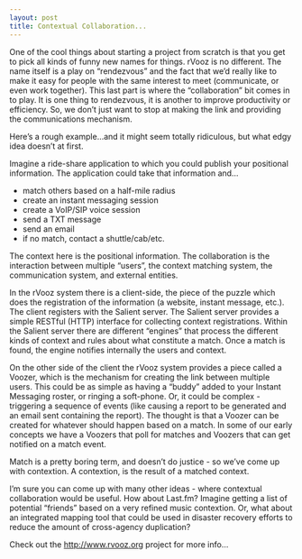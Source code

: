 ```yaml
---
layout: post
title: Contextual Collaboration...
---
```


One of the cool things about starting a project from scratch is that you
get to pick all kinds of funny new names for things. rVooz is no
different. The name itself is a play on “rendezvous” and the fact that
we’d really like to make it easy for people with the same interest to
meet (communicate, or even work together). This last part is where the
“collaboration” bit comes in to play. It is one thing to rendezvous, it
is another to improve productivity or efficiency. So, we don’t just want
to stop at making the link and providing the communications mechanism.

Here’s a rough example…and it might seem totally ridiculous, but what
edgy idea doesn’t at first.

Imagine a ride-share application to which you could publish your
positional information. The application could take that information and…

-   match others based on a half-mile radius
-   create an instant messaging session
-   create a VoIP/SIP voice session
-   send a TXT message
-   send an email
-   if no match, contact a shuttle/cab/etc.

The context here is the positional information. The collaboration is the
interaction between multiple “users”, the context matching system, the
communication system, and external entities.

In the rVooz system there is a client-side, the piece of the puzzle
which does the registration of the information (a website, instant
message, etc.). The client registers with the Salient server. The
Salient server provides a simple RESTful (HTTP) interface for collecting
context registrations. Within the Salient server there are different
“engines” that process the different kinds of context and rules about
what constitute a match. Once a match is found, the engine notifies
internally the users and context.

On the other side of the client the rVooz system provides a piece called
a Voozer, which is the mechanism for creating the link between multiple
users. This could be as simple as having a “buddy” added to your Instant
Messaging roster, or ringing a soft-phone. Or, it could be complex -
triggering a sequence of events (like causing a report to be generated
and an email sent containing the report). The thought is that a Voozer
can be created for whatever should happen based on a match. In some of
our early concepts we have a Voozers that poll for matches and Voozers
that can get notified on a match event.

Match is a pretty boring term, and doesn’t do justice - so we’ve come up
with contextion. A contextion, is the result of a matched context.

I’m sure you can come up with many other ideas - where contextual
collaboration would be useful. How about Last.fm? Imagine getting a list
of potential “friends” based on a very refined music contextion. Or,
what about an integrated mapping tool that could be used in disaster
recovery efforts to reduce the amount of cross-agency duplication?

Check out the http://www.rvooz.org project for more info…
